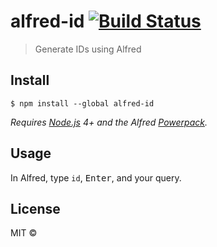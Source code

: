 # alfred-id [![Build Status](https://travis-ci.org/salockhart/alfred-id.svg?branch=master)](https://travis-ci.org/salockhart/alfred-id)

> Generate IDs using Alfred


## Install

```
$ npm install --global alfred-id
```

*Requires [Node.js](https://nodejs.org) 4+ and the Alfred [Powerpack](https://www.alfredapp.com/powerpack/).*


## Usage

In Alfred, type `id`, <kbd>Enter</kbd>, and your query.


## License

MIT © [](http://alexlockhart.ca)
